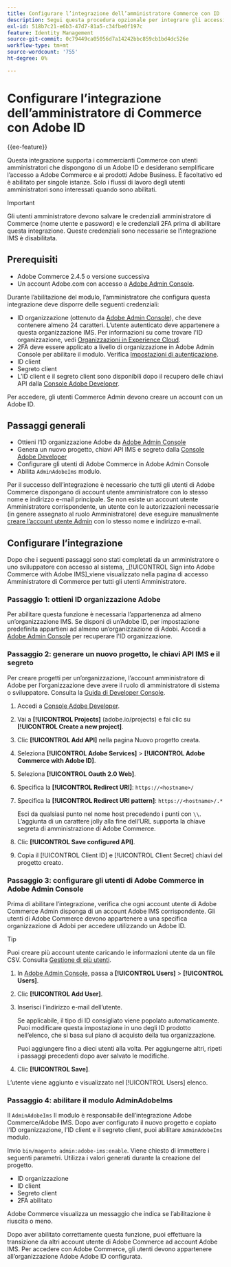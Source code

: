 ```yaml
---
title: Configurare l’integrazione dell’amministratore Commerce con ID
description: Segui questa procedura opzionale per integrare gli accessi dell’account utente amministratore Adobe Commerce con Adobe ID.
exl-id: 518b7c21-e6b3-47d7-81a5-c34fbe0f197c
feature: Identity Management
source-git-commit: 0c79449ca05056d7a14242bbc859cb1bd4dc526e
workflow-type: tm+mt
source-wordcount: '755'
ht-degree: 0%

---
```


# Configurare l’integrazione dell’amministratore di Commerce con Adobe ID

{{ee-feature}}

Questa integrazione supporta i commercianti Commerce con utenti amministratori che dispongono di un Adobe ID e desiderano semplificare l’accesso a Adobe Commerce e ai prodotti Adobe Business. È facoltativo ed è abilitato per singole istanze. Solo i flussi di lavoro degli utenti amministratori sono interessati quando sono abilitati. 

>[!IMPORTANT]
>
>Gli utenti amministratore devono salvare le credenziali amministratore di Commerce (nome utente e password) e le credenziali 2FA prima di abilitare questa integrazione. Queste credenziali sono necessarie se l’integrazione IMS è disabilitata.

## Prerequisiti

* Adobe Commerce 2.4.5 o versione successiva
* Un account Adobe.com con accesso a [Adobe Admin Console](https://adminconsole.adobe.com/).

Durante l’abilitazione del modulo, l’amministratore che configura questa integrazione deve disporre delle seguenti credenziali:

* ID organizzazione (ottenuto da [Adobe Admin Console](https://adminconsole.adobe.com/)), che deve contenere almeno 24 caratteri. L’utente autenticato deve appartenere a questa organizzazione IMS. Per informazioni su come trovare l&#39;ID organizzazione, vedi [Organizzazioni in Experience Cloud](https://experienceleague.adobe.com/docs/core-services/interface/administration/organizations.html).
* 2FA deve essere applicato a livello di organizzazione in Adobe Admin Console per abilitare il modulo. Verifica [Impostazioni di autenticazione](https://helpx.adobe.com/enterprise/using/authentication-settings.html#two-step-verification).
* ID client
* Segreto client
* L’ID client e il segreto client sono disponibili dopo il recupero delle chiavi API dalla [Console Adobe Developer](https://developer.adobe.com/developer-console/docs/guides/credentials/).

Per accedere, gli utenti Commerce Admin devono creare un account con un Adobe ID.

## Passaggi generali

* Ottieni l’ID organizzazione Adobe da [Adobe Admin Console](https://adminconsole.adobe.com/)
* Genera un nuovo progetto, chiavi API IMS e segreto dalla [Console Adobe Developer](https://developer.adobe.com/)
* Configurare gli utenti di Adobe Commerce in Adobe Admin Console
* Abilita `AdminAdobeIms` modulo.

Per il successo dell’integrazione è necessario che tutti gli utenti di Adobe Commerce dispongano di account utente amministratore con lo stesso nome e indirizzo e-mail principale. Se non esiste un account utente Amministratore corrispondente, un utente con le autorizzazioni necessarie (in genere assegnato al ruolo Amministratore) deve eseguire manualmente [creare l’account utente Admin](../systems/permissions-users-all.md#create-a-user) con lo stesso nome e indirizzo e-mail.

## Configurare l’integrazione

Dopo che i seguenti passaggi sono stati completati da un amministratore o uno sviluppatore con accesso al sistema, _[!UICONTROL Sign into Adobe Commerce with Adobe IMS]_viene visualizzato nella pagina di accesso Amministratore di Commerce per tutti gli utenti Amministratore.

### Passaggio 1: ottieni ID organizzazione Adobe

Per abilitare questa funzione è necessaria l’appartenenza ad almeno un’organizzazione IMS. Se disponi di un’Adobe ID, per impostazione predefinita appartieni ad almeno un’organizzazione di Adobi. Accedi a [Adobe Admin Console](https://adminconsole.adobe.com/) per recuperare l&#39;ID organizzazione.

### Passaggio 2: generare un nuovo progetto, le chiavi API IMS e il segreto

Per creare progetti per un’organizzazione, l’account amministratore di Adobe per l’organizzazione deve avere il ruolo di amministratore di sistema o sviluppatore. Consulta la [Guida di Developer Console](https://developer.adobe.com/developer-console/docs/guides/projects/).

1. Accedi a [Console Adobe Developer](https://developer.adobe.com/).
1. Vai a **[!UICONTROL Projects]** (adobe.io/projects) e fai clic su **[!UICONTROL Create a new project]**.
1. Clic **[!UICONTROL Add API]** nella pagina Nuovo progetto creata.
1. Seleziona **[!UICONTROL Adobe Services]** > **[!UICONTROL Adobe Commerce with Adobe ID]**.
1. Seleziona **[!UICONTROL Oauth 2.0 Web]**.
1. Specifica la **[!UICONTROL Redirect URI]**: `https://<hostname>/`
1. Specifica la **[!UICONTROL Redirect URI pattern]**: `https://<hostname>/.*`

   Esci da qualsiasi punto nel nome host precedendo i punti con `\\`. L’aggiunta di un carattere jolly alla fine dell’URL supporta la chiave segreta di amministrazione di Adobe Commerce.

1. Clic **[!UICONTROL Save configured API]**.
1. Copia il [!UICONTROL Client ID] e [!UICONTROL Client Secret] chiavi del progetto creato.

### Passaggio 3: configurare gli utenti di Adobe Commerce in Adobe Admin Console

Prima di abilitare l’integrazione, verifica che ogni account utente di Adobe Commerce Admin disponga di un account Adobe IMS corrispondente. Gli utenti di Adobe Commerce devono appartenere a una specifica organizzazione di Adobi per accedere utilizzando un Adobe ID.

>[!TIP]
>
>Puoi creare più account utente caricando le informazioni utente da un file CSV. Consulta [Gestione di più utenti](https://helpx.adobe.com/enterprise/using/bulk-upload-users.html).

1. In [Adobe Admin Console](https://helpx.adobe.com/it/enterprise/using/admin-console.html), passa a **[!UICONTROL Users]**  > **[!UICONTROL Users]**.

1. Clic **[!UICONTROL Add User]**.

1. Inserisci l’indirizzo e-mail dell’utente.

   Se applicabile, il tipo di ID consigliato viene popolato automaticamente. Puoi modificare questa impostazione in uno degli ID prodotto nell’elenco, che si basa sul piano di acquisto della tua organizzazione.

   Puoi aggiungere fino a dieci utenti alla volta. Per aggiungerne altri, ripeti i passaggi precedenti dopo aver salvato le modifiche.

1. Clic **[!UICONTROL Save]**.

L’utente viene aggiunto e visualizzato nel [!UICONTROL Users] elenco.

### Passaggio 4: abilitare il modulo AdminAdobeIms

Il `AdminAdobeIms` Il modulo è responsabile dell’integrazione Adobe Commerce/Adobe IMS. Dopo aver configurato il nuovo progetto e copiato l’ID organizzazione, l’ID client e il segreto client, puoi abilitare `AdminAdobeIms` modulo.

Invio `bin/magento admin:adobe-ims:enable`. Viene chiesto di immettere i seguenti parametri. Utilizza i valori generati durante la creazione del progetto.

* ID organizzazione
* ID client
* Segreto client
* 2FA abilitato

Adobe Commerce visualizza un messaggio che indica se l’abilitazione è riuscita o meno.

Dopo aver abilitato correttamente questa funzione, puoi effettuare la transizione da altri account utente di Adobe Commerce ad account Adobe IMS. Per accedere con Adobe Commerce, gli utenti devono appartenere all’organizzazione Adobe Adobe ID configurata.
